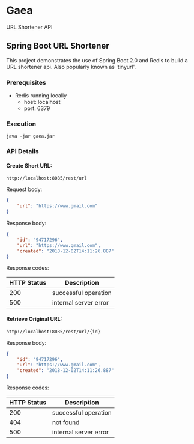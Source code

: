 # Gaea

URL Shortener API

## Spring Boot URL Shortener ##
This project demonstrates the use of Spring Boot 2.0 and Redis to build a URL shortener api. Also popularly known as 'tinyurl'.

### Prerequisites
* Redis running locally
  * host: localhost
  * port: 6379

### Execution

```
java -jar gaea.jar
```

### API Details
#### Create Short URL:
`http://localhost:8085/rest/url`

Request body:
```JSON
{
    "url": "https://www.gmail.com"
}
```
Response body:
```JSON
{
    "id": "94717296",
    "url": "https://www.gmail.com",
    "created": "2018-12-02T14:11:26.887"
}
```
Response codes:

| HTTP Status | Description           |
|-------------|-----------------------|
| 200         | successful operation  |
| 500         | internal server error |

#### Retrieve Original URL:
`http://localhost:8085/rest/url/{id}`

Response body:
```JSON
{
    "id": "94717296",
    "url": "https://www.gmail.com",
    "created": "2018-12-02T14:11:26.887"
}
```
Response codes:

| HTTP Status | Description           |
|-------------|-----------------------|
| 200         | successful operation  |
| 404         | not found             |
| 500         | internal server error |
